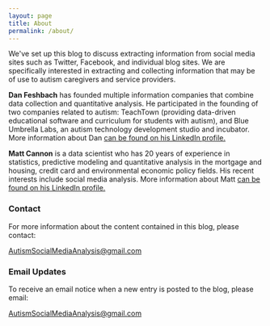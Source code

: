 ```yaml
---
layout: page
title: About
permalink: /about/
---
```


We've set up this blog to discuss extracting information from social media sites such as Twitter, Facebook, and individual blog sites.  We are specifically interested in extracting and collecting information that may be of use to autism caregivers and service providers.

**Dan Feshbach** has founded multiple information companies that combine data collection and quantitative analysis.  He participated in the founding of two companies related to autism:  TeachTown (providing data-driven educational software and curriculum for students with autism), and Blue Umbrella Labs, an autism technology development studio and incubator.  More information about Dan [can be found on his LinkedIn profile.](https://www.linkedin.com/in/danfeshbach)

**Matt Cannon** is a data scientist who has 20 years of experience in statistics, predictive modeling and quantitative analysis in the mortgage and housing, credit card and environmental economic policy fields.  His recent interests include social media analysis.  More information about Matt [can be found on his LinkedIn profile. ](https://www.linkedin.com/in/matthewjudecannon)

### Contact

For more information about the content contained in this blog, please contact:

[AutismSocialMediaAnalysis@gmail.com](mailto:AutismSocialMediaAnalysis@gmail.com)


### Email Updates

To receive an email notice when a new entry is posted to the blog, please email:

[AutismSocialMediaAnalysis@gmail.com](mailto:AutismSocialMediaAnalysis@gmail.com)
